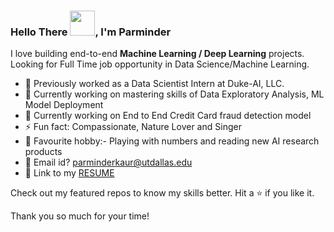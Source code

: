 ### Hello There <img src="https://user-images.githubusercontent.com/65789810/150912087-622986a4-00c2-466d-9803-a52db7fad11f.gif" data-canonical-src="https://user-images.githubusercontent.com/65789810/150912087-622986a4-00c2-466d-9803-a52db7fad11f.gif" width="40" height="40" />, I'm Parminder 

I love building end-to-end **Machine Learning / Deep Learning** projects. Looking for Full Time job opportunity in Data Science/Machine Learning.

- 💼 Previously worked as a Data Scientist Intern at Duke-AI, LLC.
- 🔭 Currently working on mastering skills of Data Exploratory Analysis, ML Model Deployment
- 🔭 Currently working on End to End Credit Card fraud detection model
- ⚡ Fun fact: Compassionate, Nature Lover and Singer
- 🤔 Favourite hobby:- Playing with numbers and reading new AI research products
- 📧 Email id? parminderkaur@utdallas.edu
- 📄 Link to my <a href="https://drive.google.com/file/d/13_TPyHNOY9UhguSGJaHAPsxZ9hs_WUUt/view?usp=sharing" target="_blank">RESUME</a>

Check out my featured repos to know my skills better. Hit a ⭐ if you like it.

Thank you so much for your time!
